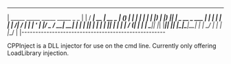 -----------------------------------------------------
|   _____ _____  _____ _____       _           _	|
|  / ____|  __ \|  __ \_   _|     (_)         | |	|
| | |    | |__) | |__) || |  _ __  _  ___  ___| |_	|
| | |    |  ___/|  ___/ | | | '_ \| |/ _ \/ __| __|	|
| | |____| |    | |    _| |_| | | | |  __/ (__| |_	|
|  \_____|_|    |_|   |_____|_| |_| |\___|\___|\__|	|
|                                _/ |				|
|                               |__/				|
|----------------------------------------------------

CPPInject is a DLL injector for use on the cmd line.
Currently only offering LoadLibrary injection.